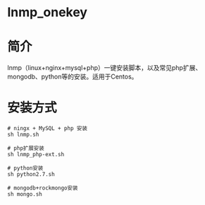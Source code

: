 # lnmp_onekey

# 简介  
lnmp（linux+nginx+mysql+php）一键安装脚本，以及常见php扩展、mongodb、python等的安装。适用于Centos。  

# 安装方式  

```shell
# ningx + MySQL + php 安装
sh lnmp.sh  

# php扩展安装
sh lnmp_php-ext.sh  

# python安装
sh python2.7.sh

# mongodb+rockmongo安装
sh mongo.sh
```